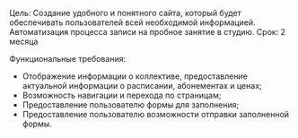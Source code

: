 Цель: Создание удобного и понятного сайта, который будет 
обеспечивать пользователей всей необходимой информацией. Автоматизация процесса записи на пробное занятие в студию.
Срок: 2 месяца

Функциональные требования: 
 - Отображение информации о коллективе, предоставление актуальной информации о расписании, абонементах и ценах;
 - Возможность навигации и перехода по страницам;
 - Предоставление пользователю формы для заполнения;
 - Предоставление пользователю возможности отправки заполненной формы.

